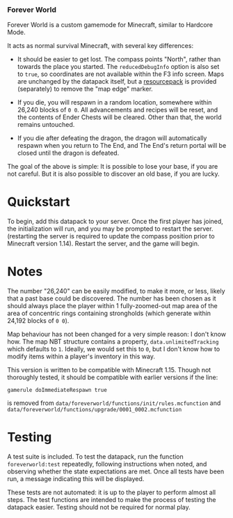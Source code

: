 ### Forever World

Forever World is a custom gamemode for Minecraft, similar to Hardcore Mode.

It acts as normal survival Minecraft, with several key differences:

 - It should be easier to get lost. The compass points "North", rather than
   towards the place you started. The `reducedDebugInfo` option is also set to
   `true`, so coordinates are not available within the F3 info screen. Maps are
   unchanged by the datapack itself, but a
   [resourcepack](http://www.github.com/skztr/foreverworld-resourcepack) is
   provided (separately) to remove the "map edge" marker.

 - If you die, you will respawn in a random location, somewhere within 26,240
   blocks of `0 0`. All advancements and recipes will be reset, and the contents
   of Ender Chests will be cleared. Other than that, the world remains
   untouched.

 - If you die after defeating the dragon, the dragon will automatically respawn
   when you return to The End, and The End's return portal will be closed until
   the dragon is defeated.

The goal of the above is simple: It is possible to lose your base, if you are
not careful. But it is also possible to discover an old base, if you are lucky.

# Quickstart

To begin, add this datapack to your server. Once the first player has joined,
the initialization will run, and you may be prompted to restart the server.
(restarting the server is required to update the compass position prior to
Minecraft version 1.14). Restart the server, and the game will begin.

# Notes

The number "26,240" can be easily modified, to make it more, or less, likely
that a past base could be discovered. The number has been chosen as it should
always place the player within 1 fully-zoomed-out map area of the area of
concentric rings containing strongholds (which generate within 24,192 blocks of
`0 0`).

Map behaviour has not been changed for a very simple reason: I don't know how.
The map NBT structure contains a property, `data.unlimitedTracking` which
defaults to `1`. Ideally, we would set this to `0`, but I don't know how to
modify items within a player's inventory in this way.

This version is written to be compatible with Minecraft 1.15. Though not
thoroughly tested, it should be compatible with earlier versions if the line:

    gamerule doImmediateRespawn true

is removed from `data/foreverworld/functions/init/rules.mcfunction` and
`data/foreverworld/functions/upgrade/0001_0002.mcfunction`

# Testing

A test suite is included. To test the datapack, run the function
`foreverworld:test` repeatedly, following instructions when noted, and observing
whether the state expectations are met. Once all tests have been run, a message
indicating this will be displayed.

These tests are not automated: it is up to the player to perform almost all
steps. The test functions are intended to make the process of testing the
datapack easier. Testing should not be required for normal play.
